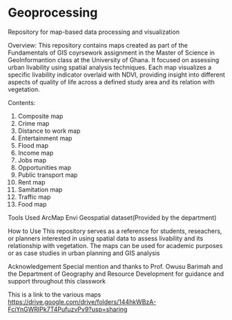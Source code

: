 # Geoprocessing
Repository for map-based data processing and visualization

Overview: This repository contains maps created as part of the Fundamentals of GIS coyrsework assignment in the Master of Science in GeoInformantion class at the University of Ghana. It focused on assessing urban livability using spatial analysis techniques. Each map visualizes a specific livability indicator overlaid with NDVI, providing insight into different aspects of quality of life across a defined study area and its relation with vegetation.


Contents:
1. Composite map
2. Crime map
3. Distance to work map
4. Entertainment map
5. Flood map
6. Income map
7. Jobs map
8. Opportunities map
9. Public transport map
10. Rent map
11. Samitation map
12. Traffic map
13. Food map

Tools Used
ArcMap
Envi
Geospatial dataset(Provided by the department)

How to Use
This repository serves as a reference for students, reseachers, or planners interested in using spatial data to assess livability and its relationship with vegetation. The maps can be used for academic purposes or as case studies in urban planning and GIS analysis

Acknowledgement
Special mention and thanks to Prof. Owusu Barimah  and the Department of Geography and Resource Development for guidance and support throughout this classwork

This is a link to the various maps
https://drive.google.com/drive/folders/144hkWBzA-FciYnGWRIPk7T4PufuzvPv9?usp=sharing
